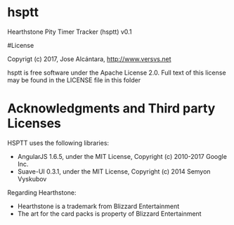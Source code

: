 # hsptt

Hearthstone Pity Timer Tracker (hsptt) v0.1

#License

Copyrigt (c) 2017, Jose Alcántara, http://www.versvs.net

hsptt is free software under the Apache License 2.0. Full text of this license may be found in the LICENSE file in this folder

# Acknowledgments and Third party Licenses

HSPTT uses the following libraries:

* AngularJS 1.6.5, under the MIT License, Copyright (c) 2010-2017 Google Inc.
* Suave-UI 0.3.1, under the MIT License, Copyright (c) 2014 Semyon Vyskubov

Regarding Hearthstone:

* Hearthstone is a trademark from Blizzard Entertainment
* The art for the card packs is property of Blizzard Entertainment
